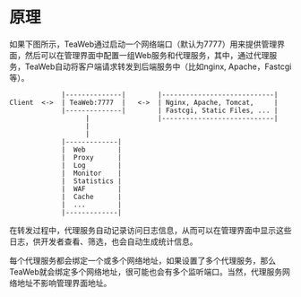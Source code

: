# 原理
如果下图所示，TeaWeb通过启动一个网络端口（默认为7777）用来提供管理界面，然后可以在管理界面中配置一组Web服务和代理服务，其中，通过代理服务，TeaWeb自动将客户端请求转发到后端服务中（比如nginx, Apache，Fastcgi等）。
~~~
             |--------------|        |----------------------------| 
Client  <->  | TeaWeb:7777  |   <->  | Nginx, Apache, Tomcat,     |
             |--------------|        | Fastcgi, Static Files, ... |
                   |                 |----------------------------|
                   |
                   |
             |-------------|
             |  Web        |     
             |  Proxy      |  
             |  Log        |  
             |  Monitor    |      
             |  Statistics |     
             |  WAF		   |
             |  Cache      |
             |  ...        |
             |-------------|
~~~

在转发过程中，代理服务自动记录访问日志信息，从而可以在管理界面中显示这些日志，供开发者查看、筛选，也会自动生成统计信息。

每个代理服务都会绑定一个或多个网络地址，如果设置了多个代理服务，那么TeaWeb就会绑定多个网络地址，很可能也会有多个监听端口。当然，代理服务网络地址不影响管理界面地址。
